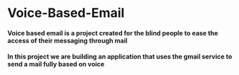 # Voice-Based-Email
   #### Voice based email is a project created for the blind people to ease the access of their messaging through mail
   #### In this project we are building an application that uses the gmail service to send a mail fully based on voice

